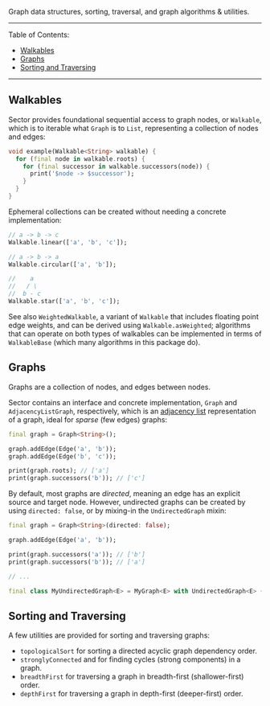 Graph data structures, sorting, traversal, and graph algorithms & utilities.

---

Table of Contents:

- [Walkables](#walkables)
- [Graphs](#graphs)
- [Sorting and Traversing](#sorting-and-traversing)

---

## Walkables

Sector provides foundational sequential access to graph nodes, or
`Walkable`, which is to iterable what `Graph` is to `List`, representing a
collection of nodes and edges:

```dart
void example(Walkable<String> walkable) {
  for (final node in walkable.roots) {
    for (final successor in walkable.successors(node)) {
      print('$node -> $successor');
    }
  }
}
```

Ephemeral collections can be created without needing a concrete
implementation:

```dart
// a -> b -> c
Walkable.linear(['a', 'b', 'c']);

// a -> b -> a
Walkable.circular(['a', 'b']);

//    a
//   / \
//  b - c
Walkable.star(['a', 'b', 'c']);
```

See also `WeightedWalkable`, a variant of `Walkable` that includes floating
point edge weights, and can be derived using `Walkable.asWeighted`; algorithms
that can operate on both types of walkables can be implemented in terms of
`WalkableBase` (which many algorithms in this package do).

## Graphs

Graphs are a collection of nodes, and edges between nodes.

Sector contains an interface and concrete implementation, `Graph` and
`AdjacencyListGraph`, respectively, which is an
[adjacency list](https://en.wikipedia.org/wiki/Adjacency_list)
representation of a graph, ideal for _sparse_ (few edges) graphs:

```dart
final graph = Graph<String>();

graph.addEdge(Edge('a', 'b'));
graph.addEdge(Edge('b', 'c'));

print(graph.roots); // ['a']
print(graph.successors('b')); // ['c']
```

By default, most graphs are _directed_, meaning an edge has an explicit
source and target node. However, undirected graphs can be created by
using `directed: false`, or by mixing-in the `UndirectedGraph` mixin:

```dart
final graph = Graph<String>(directed: false);

graph.addEdge(Edge('a', 'b'));

print(graph.successors('a')); // ['b']
print(graph.successors('b')); // ['a']

// ...

final class MyUndirectedGraph<E> = MyGraph<E> with UndirectedGraph<E> {}
```

## Sorting and Traversing

A few utilities are provided for sorting and traversing graphs:

- `topologicalSort` for sorting a directed acyclic graph dependency order.
- `stronglyConnected` and for finding cycles (strong components) in a graph.
- `breadthFirst` for traversing a graph in breadth-first (shallower-first)
  order.
- `depthFirst` for traversing a graph in depth-first (deeper-first) order.
